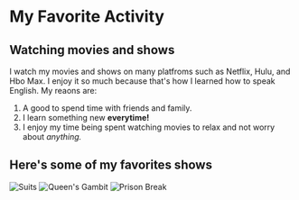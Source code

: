 # My Favorite Activity
## Watching movies and shows

I watch my movies and shows on many platfroms such as Netflix, Hulu, and Hbo Max. I enjoy it so much because that's how I learned how to speak English. My reaons are:

1. A good to spend time with friends and family.
2. I learn something new **everytime!**
3. I enjoy my time being spent watching movies to relax and not worry about *anything.*

## Here's some of my favorites shows

![Suits](https://github.com/naynay55/Favorite/assets/142947439/f59d2f4d-0c42-4ede-9f10-0fc210a8fc3b)
![Queen's Gambit](https://github.com/naynay55/Favorite/assets/142947439/c72ead6f-d215-41ad-810f-b9a4071f83f8)
![Prison Break](https://github.com/naynay55/Favorite/assets/142947439/a4b0c558-e051-4407-aaa7-3a20b2962d67)
